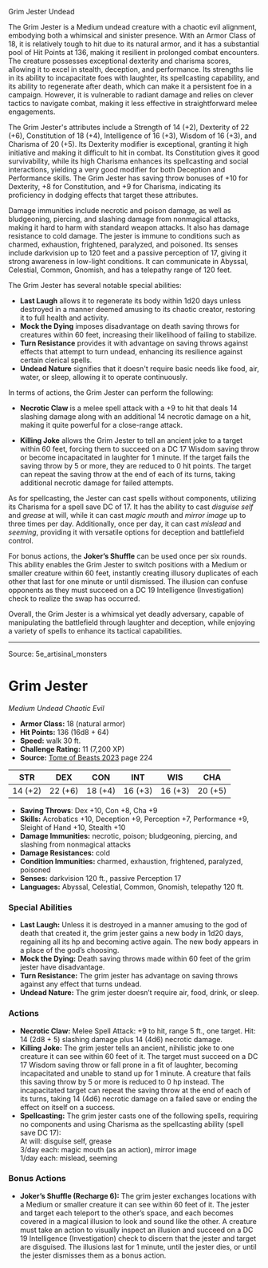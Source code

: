 <MonsterName/>Grim Jester</MonsterName>
<CreatureType/>Undead</CreatureType>

<summary>The Grim Jester is a Medium undead creature with a chaotic evil alignment, embodying both a whimsical and sinister presence. With an Armor Class of 18, it is relatively tough to hit due to its natural armor, and it has a substantial pool of Hit Points at 136, making it resilient in prolonged combat encounters. The creature possesses exceptional dexterity and charisma scores, allowing it to excel in stealth, deception, and performance. Its strengths lie in its ability to incapacitate foes with laughter, its spellcasting capability, and its ability to regenerate after death, which can make it a persistent foe in a campaign. However, it is vulnerable to radiant damage and relies on clever tactics to navigate combat, making it less effective in straightforward melee engagements.</summary>

<detail>

The Grim Jester's attributes include a Strength of 14 (+2), Dexterity of 22 (+6), Constitution of 18 (+4), Intelligence of 16 (+3), Wisdom of 16 (+3), and Charisma of 20 (+5). Its Dexterity modifier is exceptional, granting it high initiative and making it difficult to hit in combat. Its Constitution gives it good survivability, while its high Charisma enhances its spellcasting and social interactions, yielding a very good modifier for both Deception and Performance skills. The Grim Jester has saving throw bonuses of +10 for Dexterity, +8 for Constitution, and +9 for Charisma, indicating its proficiency in dodging effects that target these attributes.

Damage immunities include necrotic and poison damage, as well as bludgeoning, piercing, and slashing damage from nonmagical attacks, making it hard to harm with standard weapon attacks. It also has damage resistance to cold damage. The jester is immune to conditions such as charmed, exhaustion, frightened, paralyzed, and poisoned. Its senses include darkvision up to 120 feet and a passive perception of 17, giving it strong awareness in low-light conditions. It can communicate in Abyssal, Celestial, Common, Gnomish, and has a telepathy range of 120 feet.

The Grim Jester has several notable special abilities: 

- **Last Laugh** allows it to regenerate its body within 1d20 days unless destroyed in a manner deemed amusing to its chaotic creator, restoring it to full health and activity.
- **Mock the Dying** imposes disadvantage on death saving throws for creatures within 60 feet, increasing their likelihood of failing to stabilize.
- **Turn Resistance** provides it with advantage on saving throws against effects that attempt to turn undead, enhancing its resilience against certain clerical spells.
- **Undead Nature** signifies that it doesn't require basic needs like food, air, water, or sleep, allowing it to operate continuously.

In terms of actions, the Grim Jester can perform the following: 

- **Necrotic Claw** is a melee spell attack with a +9 to hit that deals 14 slashing damage along with an additional 14 necrotic damage on a hit, making it quite powerful for a close-range attack.
  
- **Killing Joke** allows the Grim Jester to tell an ancient joke to a target within 60 feet, forcing them to succeed on a DC 17 Wisdom saving throw or become incapacitated in laughter for 1 minute. If the target fails the saving throw by 5 or more, they are reduced to 0 hit points. The target can repeat the saving throw at the end of each of its turns, taking additional necrotic damage for failed attempts.

As for spellcasting, the Jester can cast spells without components, utilizing its Charisma for a spell save DC of 17. It has the ability to cast *disguise self* and *grease* at will, while it can cast *magic mouth* and *mirror image* up to three times per day. Additionally, once per day, it can cast *mislead* and *seeming*, providing it with versatile options for deception and battlefield control.

For bonus actions, the **Joker’s Shuffle** can be used once per six rounds. This ability enables the Grim Jester to switch positions with a Medium or smaller creature within 60 feet, instantly creating illusory duplicates of each other that last for one minute or until dismissed. The illusion can confuse opponents as they must succeed on a DC 19 Intelligence (Investigation) check to realize the swap has occurred.

Overall, the Grim Jester is a whimsical yet deadly adversary, capable of manipulating the battlefield through laughter and deception, while enjoying a variety of spells to enhance its tactical capabilities.</detail>



---

Source: 5e_artisinal_monsters

# Grim Jester

*Medium* *Undead* *Chaotic Evil*

- **Armor Class:** 18 (natural armor)
- **Hit Points:** 136 (16d8 + 64)
- **Speed:** walk 30 ft.
- **Challenge Rating:** 11 (7,200 XP)
- **Source:** [Tome of Beasts 2023](https://koboldpress.com/kpstore/product/tome-of-beasts-1-2023-edition/) page 224

| STR | DEX | CON | INT | WIS | CHA |
| --- | --- | --- | --- | --- | --- |
| 14 (+2) | 22 (+6) | 18 (+4) | 16 (+3) | 16 (+3) | 20 (+5) |

- **Saving Throws**: Dex +10, Con +8, Cha +9
- **Skills:** Acrobatics +10, Deception +9, Perception +7, Performance +9, Sleight of Hand +10, Stealth +10
- **Damage Immunities:** necrotic, poison; bludgeoning, piercing, and slashing from nonmagical attacks
- **Damage Resistances:** cold
- **Condition Immunities:** charmed, exhaustion, frightened, paralyzed, poisoned
- **Senses:** darkvision 120 ft., passive Perception 17
- **Languages:** Abyssal, Celestial, Common, Gnomish, telepathy 120 ft.

### Special Abilities

- **Last Laugh:** Unless it is destroyed in a manner amusing to the god of death that created it, the grim jester gains a new body in 1d20 days, regaining all its hp and becoming active again. The new body appears in a place of the god’s choosing.
- **Mock the Dying:** Death saving throws made within 60 feet of the grim jester have disadvantage.
- **Turn Resistance:** The grim jester has advantage on saving throws against any effect that turns undead.
- **Undead Nature:** The grim jester doesn’t require air, food, drink, or sleep.

### Actions

- **Necrotic Claw:** Melee Spell Attack: +9 to hit, range 5 ft., one target. Hit: 14 (2d8 + 5) slashing damage plus 14 (4d6) necrotic damage.
- **Killing Joke:** The grim jester tells an ancient, nihilistic joke to one creature it can see within 60 feet of it. The target must succeed on a DC 17 Wisdom saving throw or fall prone in a fit of laughter, becoming incapacitated and unable to stand up for 1 minute. A creature that fails this saving throw by 5 or more is reduced to 0 hp instead. The incapacitated target can repeat the saving throw at the end of each of its turns, taking 14 (4d6) necrotic damage on a failed save or ending the effect on itself on a success.
- **Spellcasting:** The grim jester casts one of the following spells, requiring no components and using Charisma as the spellcasting ability (spell save DC 17):<br>At will: disguise self, grease<br>3/day each: magic mouth (as an action), mirror image<br>1/day each: mislead, seeming

### Bonus Actions

- **Joker’s Shuffle (Recharge 6):** The grim jester exchanges locations with a Medium or smaller creature it can see within 60 feet of it. The jester and target each teleport to the other’s space, and each becomes covered in a magical illusion to look and sound like the other. A creature must take an action to visually inspect an illusion and succeed on a DC 19 Intelligence (Investigation) check to discern that the jester and target are disguised. The illusions last for 1 minute, until the jester dies, or until the jester dismisses them as a bonus action.


